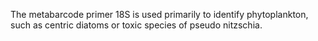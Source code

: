 The metabarcode primer 18S is used primarily to identify phytoplankton, such as centric diatoms or toxic species of pseudo nitzschia.
